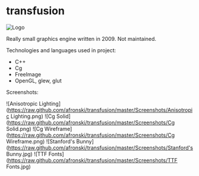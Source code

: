 # transfusion #

![Logo](https://raw.github.com/afronski/transfusion/master/Doc/img/Icon.png)

Really small graphics engine written in 2009. Not maintained.

Technologies and languages used in project:

- C++
- Cg
- FreeImage
- OpenGL, glew, glut

Screenshots:

![Anisotropic Lighting](https://raw.github.com/afronski/transfusion/master/Screenshots/Anisotropic Lighting.png)
![Cg Solid](https://raw.github.com/afronski/transfusion/master/Screenshots/Cg Solid.png)
![Cg Wireframe](https://raw.github.com/afronski/transfusion/master/Screenshots/Cg Wireframe.png)
![Stanford's Bunny](https://raw.github.com/afronski/transfusion/master/Screenshots/Stanford's Bunny.jpg)
![TTF Fonts](https://raw.github.com/afronski/transfusion/master/Screenshots/TTF Fonts.jpg)
